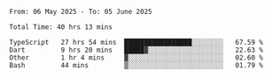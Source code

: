 <!--START_SECTION:waka-->

```abap
From: 06 May 2025 - To: 05 June 2025

Total Time: 40 hrs 13 mins

TypeScript   27 hrs 54 mins  █████████████████░░░░░░░░   67.59 %
Dart         9 hrs 20 mins   █████▓░░░░░░░░░░░░░░░░░░░   22.63 %
Other        1 hr 4 mins     ▓░░░░░░░░░░░░░░░░░░░░░░░░   02.60 %
Bash         44 mins         ▒░░░░░░░░░░░░░░░░░░░░░░░░   01.79 %
```

<!--END_SECTION:waka-->
